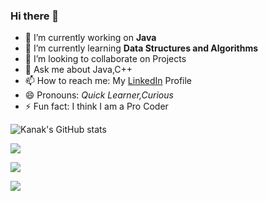 ### Hi there 👋

- 🔭 I’m currently working on **Java**
- 🌱 I’m currently learning **Data Structures and Algorithms**
- 👯 I’m looking to collaborate on Projects
- 💬 Ask me about Java,C++
- 📫 How to reach me: My [LinkedIn](https://www.linkedin.com/in/kanak-khandelwal-8957831b3) Profile
- 😄 Pronouns: *Quick Learner,Curious*
- ⚡ Fun fact: I think I am a Pro Coder

![Kanak's GitHub stats](https://github-readme-stats.vercel.app/api?username=kanakkhandelwal25&count_private=true&theme=algolia)

<img align="center" src="https://github-readme-stats.vercel.app/api/top-langs/?username=kanakkhandelwal25&theme=algolia" />

![](https://komarev.com/ghpvc/?username=kanakkhandelwal25&color=blue&label=PROFILE+VIEWS)

![](https://img.shields.io/badge/OS-WINDOWS-informational?style=flat&logo=<LOGO_NAME>&logoColor=white&color=blue)


